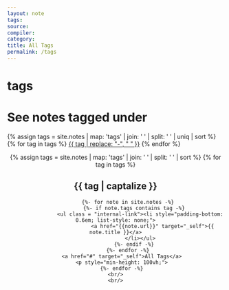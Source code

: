 ```yaml
---
layout: note
tags: 
source:
compiler:
category:
title: All Tags
permalink: /tags
---
```


# tags

<div style="scroll-margin: 20px;" class = "tags">	
	<h1>See notes tagged under</h1>
	<p>
	 {% assign tags = site.notes | map: 'tags' | join: ' '  | split: ' ' | uniq | sort %}
	 {% for tag in tags %}
		<a class="tag" href="#{{tag}}" target="_self">{{ tag | replace: "-", "&nbsp;" }}</a>
	 {% endfor %}
	
<main align="center" style="scroll-margin: 20em;">
	    {% assign tags =  site.notes | map: 'tags' | join: ' '  | split: ' ' | sort %}
    	{% for tag in tags %}
			<h2 id="{{ tag }}">{{ tag | captalize }}</h2>
			
			{%- for note in site.notes -%}
				{%- if note.tags contains tag -%}
					<ul class = "internal-link"><li style="padding-bottom: 0.6em; list-style: none;">
					        <a href="{{note.url}}" target="_self">{{ note.title }}</a>
					</li></ul>
				{%- endif -%}
			{%- endfor -%}
		<a href="#" target="_self">All Tags</a>
		<p style="min-height: 100vh;">
		{%- endfor -%}
    <br/>
    <br/>
</main>